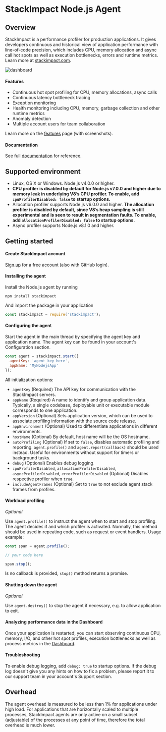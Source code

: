 # StackImpact Node.js Agent

## Overview

StackImpact is a performance profiler for production applications. It gives developers continuous and historical view of application performance with line-of-code precision, which includes CPU, memory allocation and async call hot spots as well as execution bottlenecks, errors and runtime metrics. Learn more at [stackimpact.com](https://stackimpact.com/).

![dashboard](https://stackimpact.com/wp-content/uploads/2017/09/hotspots-cpu-1.4-nodejs.png)


#### Features

* Continuous hot spot profiling for CPU, memory allocations, async calls
* Continuous latency bottleneck tracing
* Exception monitoring
* Health monitoring including CPU, memory, garbage collection and other runtime metrics
* Anomaly detection
* Multiple account users for team collaboration

Learn more on the [features](https://stackimpact.com/features/) page (with screenshots).


#### Documentation

See full [documentation](https://stackimpact.com/docs/) for reference.



## Supported environment

* Linux, OS X or Windows. Node.js v4.0.0 or higher.
* **CPU profiler is disabled by default for Node.js v7.0.0 and higher due to memory leak in underlying V8’s CPU profiler. To enable, add `cpuProfilerDisabled: false` to startup options.**
* Allocation profiler supports Node.js v6.0.0 and higher. **The allocation profiler is disabled by default, since V8’s heap sampling is still experimental and is seen to result in segmentation faults. To enable, add `allocationProfilerDisabled: false` to startup options.**
* Async profiler supports Node.js v8.1.0 and higher.


## Getting started


#### Create StackImpact account

[Sign up](https://dashboard.stackimpact.com/#/signup) for a free account (also with GitHub login).


#### Installing the agent

Install the Node.js agent by running

```
npm install stackimpact
```

And import the package in your application

```javascript
const stackimpact = require('stackimpact');
```


#### Configuring the agent

Start the agent in the main thread by specifying the agent key and application name. The agent key can be found in your account's Configuration section.

```javascript
const agent = stackimpact.start({
  agentKey: 'agent key here',
  appName: 'MyNodejsApp'
});
```

All initialization options:

* `agentKey` (Required) The API key for communication with the StackImpact servers.
* `appName` (Required) A name to identify and group application data. Typically, a single codebase, deployable unit or executable module corresponds to one application.
* `appVersion` (Optional) Sets application version, which can be used to associate profiling information with the source code release.
* `appEnvironment` (Optional) Used to differentiate applications in different environments.
* `hostName` (Optional) By default, host name will be the OS hostname.
* `autoProfiling` (Optional) If set to `false`, disables automatic profiling and reporting. `agent.profile()` and `agent.report(callback)` should be used instead. Useful for environments without support for timers or background tasks.
* `debug` (Optional) Enables debug logging.
* `cpuProfilerDisabled`, `allocationProfilerDisabled`, `asyncProfilerDisabled`, `errorProfilerDisabled` (Optional) Disables respective profiler when `true`.
* `includeAgentFrames` (Optional) Set to `true` to not exclude agent stack frames from profiles.


#### Workload profiling
*Optional*

Use `agent.profile()` to instruct the agent when to start and stop profiling. The agent decides if and which profiler is activated. Normally, this method should be used in repeating code, such as request or event handlers. Usage example:

```javascript
const span = agent.profile();

// your code here

span.stop();
```

Is no callback is provided, `stop()` method returns a promise.


#### Shutting down the agent
*Optional*

Use `agent.destroy()` to stop the agent if necessary, e.g. to allow application to exit.


#### Analyzing performance data in the Dashboard

Once your application is restarted, you can start observing continuous CPU, memory, I/O, and other hot spot profiles, execution bottlenecks as well as process metrics in the [Dashboard](https://dashboard.stackimpact.com/).


#### Troubleshooting

To enable debug logging, add `debug: true` to startup options. If the debug log doesn't give you any hints on how to fix a problem, please report it to our support team in your account's Support section.


## Overhead

The agent overhead is measured to be less than 1% for applications under high load. For applications that are horizontally scaled to multiple processes, StackImpact agents are only active on a small subset (adjustable) of the processes at any point of time, therefore the total overhead is much lower.
